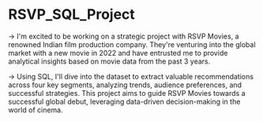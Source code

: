 # RSVP_SQL_Project

-> I'm excited to be working on a strategic project with RSVP Movies, a renowned Indian film production company. 
   They're venturing into the global market with a new movie in 2022 and have entrusted me to provide analytical insights based on movie data from the past 3 years.

-> Using SQL, I'll dive into the dataset to extract valuable recommendations across four key segments, analyzing trends, audience preferences, and successful strategies. 
   This project aims to guide RSVP Movies towards a successful global debut, leveraging data-driven decision-making in the world of cinema.
